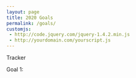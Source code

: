 ```yaml
---
layout: page
title: 2020 Goals
permalink: /goals/
customjs:
 - http://code.jquery.com/jquery-1.4.2.min.js
 - http://yourdomain.com/yourscript.js
---
```


Tracker

Goal 1:
<div id="container" style="margin=20px; width=100%; height=20px;"></div>
<div id="container1" style = "margin=30px auto; width=20%; height=100px;"></div>

<script>

var tuluzz = new ProgressBar.Line(container, {
  strokeWidth: 2,
  easing: 'easeInOut',
  duration: 5000,
  color: '#FFEA82',
  trailColor: '#eee',
  trailWidth: 1,
  svgStyle: {width: '100%', height: '100%'},
  from: {color: '#FFEA82'},
  to: {color: '#ED6A5A'},
  step: (state, bar) => {
    bar.path.setAttribute('stroke', state.color);
  }
});

tuluzz.animate(1.0);  // Number from 0.0 to 1.0

tuluzz.animate(0.6);  // Number from 0.0 to 1.0
</script>
